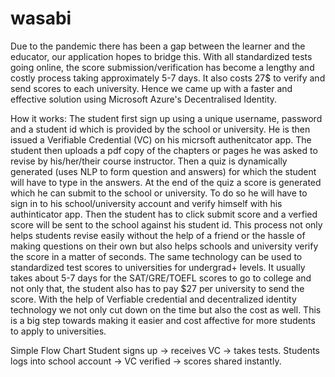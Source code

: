# wasabi
Due to the pandemic there has been a gap between the learner and the educator, our application hopes to bridge this. With all standardized tests going online, the score submission/verification has become a lengthy and costly process taking approximately 5-7 days. It also costs 27$ to verify and send scores to each university. Hence we came up with a faster and effective solution using Microsoft Azure's Decentralised Identity.

How it works: The student first sign up using a unique username, password and a student id which is provided by the school or university. He is then issued a Verifiable Credential (VC) on his micrsoft authenitcator app. The student then uploads a pdf copy of the chapters or pages he was asked to revise by his/her/their course instructor. Then a quiz is dynamically generated (uses NLP to form question and answers) for which the student will have to type in the answers. At the end of the quiz a score is generated which he can submit to the school or university. To do so he will have to sign in to his school/university account and verify himself with his authinticator app. Then the student has to click submit score and a verfied score will be sent to the school against his student id. This process not only helps students revise easily without the help of a friend or the hassle of making questions on their own but also helps schools and university verify the score in a matter of seconds. The same technology can be used to standardized test scores to universities for undergrad+ levels. It usually takes about 5-7 days for the SAT/GRE/TOEFL scores to go to college and not only that, the student also has to pay $27 per university to send the score. With the help of Verfiable credential and decentralized identity technology we not only cut down on the time but also the cost as well. This is a big step towards making it easier and cost affective for more students to apply to universities.

Simple Flow Chart Student signs up -> receives VC -> takes tests. Students logs into school account -> VC verified -> scores shared instantly.

